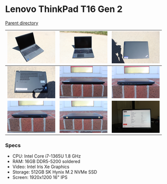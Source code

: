 # Lenovo ThinkPad T16 Gen 2
[Parent directory](../index.md)

| ![](IMG_7211.JPG) | ![](IMG_7212.JPG) | ![](IMG_7213.JPG)
|:---:|:---:|:---:|
| ![](IMG_7215.JPG) | ![](IMG_7216.JPG) | ![](IMG_7217.JPG)
| ![](IMG_7218.JPG) | ![](IMG_7219.JPG) | ![](IMG_7220.JPG)

### Specs

* CPU: Intel Core i7-1365U 1.8 GHz
* RAM: 16GB DDR5-5200 soldered
* Video: Intel Iris Xe Graphics
* Storage: 512GB SK Hynix M.2 NVMe SSD
* Screen: 1920x1200 16" IPS
